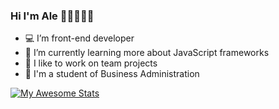### Hi I'm Ale 👋🏽👩🏽‍💻

- 💻 I’m front-end developer
- 🚀 I’m currently learning more about JavaScript frameworks
- 👯 I like to work on team projects
- 🌱 I'm a student of Business Administration



[![My Awesome Stats](https://awesome-github-stats.azurewebsites.net/user-stats/alesantoscoz?cardType=github&theme=github-dark&preferLogin=false)](https://git.io/awesome-stats-card)
